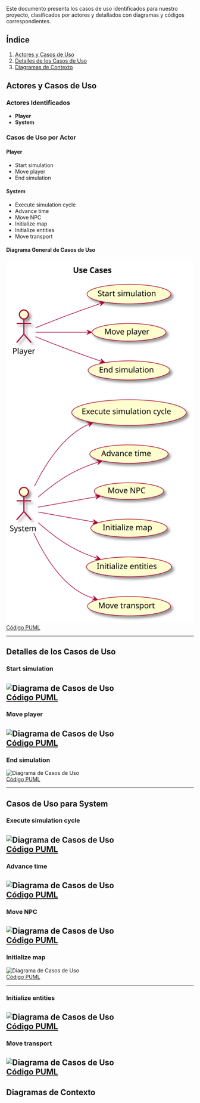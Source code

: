 Este documento presenta los casos de uso identificados para nuestro proyecto, clasificados por actores y detallados con diagramas y códigos correspondientes.

## Índice
1. [Actores y Casos de Uso](#actores-y-casos-de-uso)
2. [Detalles de los Casos de Uso](#detalles-de-los-casos-de-uso)
3. [Diagramas de Contexto](#diagramas-de-contexto)

## Actores y Casos de Uso

### Actores Identificados
- **Player**
- **System**

### Casos de Uso por Actor
#### Player
- Start simulation
- Move player
- End simulation

#### System
- Execute simulation cycle
- Advance time
- Move NPC
- Initialize map
- Initialize entities
- Move transport

#### Diagrama General de Casos de Uso
![Diagrama de Casos de Uso](../images/DiagramaDeCasosDeUso.svg)  
[Código PUML](../modelosUML/diagramaCasosDeUso.puml)

---

## Detalles de los Casos de Uso

### Start simulation
![Diagrama de Casos de Uso](../casosDeUso/detalleDeCasosDeUso/startSimulation.puml)  
[Código PUML](../casosDeUso/detalleDeCasosDeUso/startSimulation.puml)
---
### Move player
![Diagrama de Casos de Uso](../casosDeUso/detalleDeCasosDeUso/movePlayer.puml)  
[Código PUML](../casosDeUso/detalleDeCasosDeUso/movePlayer.puml)
---

### End simulation
![Diagrama de Casos de Uso](../casosDeUso/detalleDeCasosDeUso/endSimulation.puml)  
[Código PUML](../casosDeUso/detalleDeCasosDeUso/endSimulation.puml)

---

## Casos de Uso para System
### Execute simulation cycle
![Diagrama de Casos de Uso](../casosDeUso/detalleDeCasosDeUso/executeSimulationCircle.puml)  
[Código PUML](../casosDeUso/detalleDeCasosDeUso/executeSimulationCircle.puml)
---

### Advance time
![Diagrama de Casos de Uso](../casosDeUso/detalleDeCasosDeUso/advanceTime.puml)  
[Código PUML](../casosDeUso/detalleDeCasosDeUso/advanceTime.puml)
---

### Move NPC
![Diagrama de Casos de Uso](../casosDeUso/detalleDeCasosDeUso/moveNPC.puml)  
[Código PUML](../casosDeUso/detalleDeCasosDeUso/moveNPC.puml)
---

### Initialize map
![Diagrama de Casos de Uso](../casosDeUso/detalleDeCasosDeUso/initializeMap.puml)  
[Código PUML](../casosDeUso/detalleDeCasosDeUso/initializeMap.puml)

---

### Initialize entities
![Diagrama de Casos de Uso](../casosDeUso/detalleDeCasosDeUso/initializeEntities.puml)  
[Código PUML](../casosDeUso/detalleDeCasosDeUso/initializeEntities.puml)
---

### Move transport
![Diagrama de Casos de Uso](../casosDeUso/detalleDeCasosDeUso/moveTransport.puml)  
[Código PUML](../casosDeUso/detalleDeCasosDeUso/moveTransport.puml)
---

## Diagramas de Contexto
